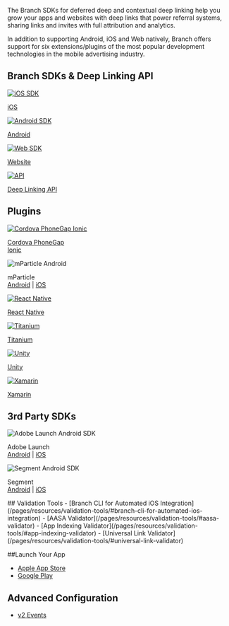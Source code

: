 The Branch SDKs for deferred deep and contextual deep linking help you grow your apps and websites with deep links that power referral systems, sharing links and invites with full attribution and analytics.

In addition to supporting Android, iOS and Web natively, Branch offers support for six extensions/plugins of the most popular development technologies in the mobile advertising industry.

## Branch SDKs & Deep Linking API
<!-- native sdk -->
<div class="nav-wrap flex-wrap">
  <a href="/pages/apps/ios/">
    <img src="../../../img/pages/resources/sdk-resources/apple-logo.png" alt="iOS SDK"/>
    <p>iOS</p>
  </a>
  <a href="/pages/apps/android/">
  <img src="../../../img/pages/resources/sdk-resources/android-logo.png" alt="Android SDK"/>
  <p>Android</p>
  </a>
  <a href="/pages/web/integrate/">
    <img src="../../../img/pages/resources/sdk-resources/website-logo.png" alt="Web SDK"/>
    <p>Website</p>
  </a>
  <a href="/pages/apps/deep-linking-api/">
    <img src="../../../img/pages/resources/sdk-resources/api-logo.png" alt="API"/>
    <p>Deep Linking API</p>
  </a>
</div>

## Plugins
<!--/ native sdk -->
<div class="nav-wrap flex-wrap">
  <a href="/pages/apps/cordova-phonegap-ionic/">
    <img src="../../../img/pages/resources/sdk-resources/cordova-logo.png" alt="Cordova PhoneGap Ionic" />
    <p>Cordova PhoneGap<br>Ionic</p>
  </a>
  <div>
    <img src="../../../img/pages/resources/sdk-resources/mparticle.png" alt="mParticle Android" />
    <p>mParticle<br/><a href="/pages/apps/mparticle-android/">Android</a> | <a href="/pages/apps/mparticle-ios/">iOS</a></p>
  </div>
  <a href="/pages/apps/react-native/">
    <img src="../../../img/pages/resources/sdk-resources/native-logo.png" alt="React Native" />
    <p>React Native</p>
  </a>
  <a href="/pages/apps/titanium/">
    <img src="../../../img/pages/resources/sdk-resources/titanium-logo.png" alt="Titanium" />
    <p>Titanium</p>
  </a>
  <a href="/pages/apps/unity/">
    <img src="../../../img/pages/resources/sdk-resources/unity-b-logo.png" alt="Unity" />
    <p>Unity</p>
  </a>
  <a href="/pages/apps/xamarin/">
    <img src="../../../img/pages/resources/sdk-resources/xamarin-logo.png" alt="Xamarin" />
    <p>Xamarin</p>
  </a>
</div>

## 3rd Party SDKs
<!-- SDK Integrations -->
<div class="nav-wrap flex-wrap">
  <div>
    <img src="../../../img/pages/resources/sdk-resources/adobe-launch.png" alt="Adobe Launch Android SDK" />
    <p>Adobe Launch<br><a href="/pages/apps/adobe-launch-android/">Android</a> | <a href="/pages/apps/adobe-launch-ios/">iOS</a></p>
  </div>
  <div>
    <img src="../../../img/pages/resources/sdk-resources/segment-logo.png" alt="Segment Android SDK" />
    <p>Segment<br><a href="/pages/apps/segment-android/">Android</a> | <a href="/pages/apps/segment-ios/">iOS</a></p>
  </div>
</div>
<!--/ SDK Integrations -->
## Validation Tools
- [Branch CLI for Automated iOS Integration](/pages/resources/validation-tools/#branch-cli-for-automated-ios-integration)
- [AASA Validator](/pages/resources/validation-tools/#aasa-validator)
- [App Indexing Validator](/pages/resources/validation-tools/#app-indexing-validator)
- [Universal Link Validator](/pages/resources/validation-tools/#universal-link-validator)

##Launch Your App
- [Apple App Store](pages/apps/ios-launch)
- [Google Play](pages/apps/android-launch)

## Advanced Configuration
- [v2 Events](/pages/apps/v2event/)
